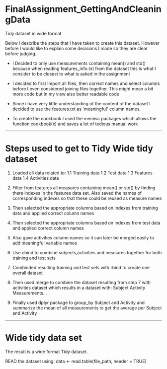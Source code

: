 # FinalAssignment_GettingAndCleaningData
Tidy dataset in wide format

Below i describe the steps that I have taken to create this dataset. However before
I would like to explain some decisions I made so they are clear before judging.

- I Decided to only use measurements containing mean() and std() because when reading
	features_info.txt from the dataset this is what I consider to be closest to what is
	asked in the assignment

- I decided to first Import all files, then correct names and select columns 
	before I even considered joining files together. This might mean a bit more code
	but in my view also better readable code

- Since i have very little understanding of the content of the dataset I decided to use
	the features.txt as 'meaningful' column names.

- To create the cookbook I used the memisc packages which allows the function cookbook(x)
	and saves a lot of tedious manual work

-------------------------------------------------------------------------------

# Steps used to get to Tidy Wide tidy dataset
1. Loaded all data related to:
	1.1 Training data
	1.2 Test data
	1.3 Features data
	1.4 Activities data

2. Filter from features all measures containing mean() or std()
	by finding there indexes in the features data set. Also saved the names of corresponding 
	indexes so that these could be reused as measure names

3. Then selected the appropriate columns based on indexes from training data
	and applied correct column names

4. Then selected the appropriate columns based on indexes from test data
	and applied correct column names

5. Also gave activities column names so it can later be merged easily to add 
	meaningful variable names

6. Use cbind to combine subjects,activities and measures together for both 
	training and test sets

7. Combinded resulting training and test sets with rbind to create one overall
	dataset 

8. Then used merge to combine the dataset resulting from step 7 with activities dataset
	which results in a dataset with:
		Subject
		Activity
		Measurements...

9. Finally used dplyr package to group_by Subject and Activity and summarize the mean
	of all measurements to get the average per Subject and Activity

------------------------------------------------------------------------------

# Wide tidy data set
The result is a wide format Tidy dataset.

READ the dataset using:
data <- read.table(file_path, header = TRUE)

